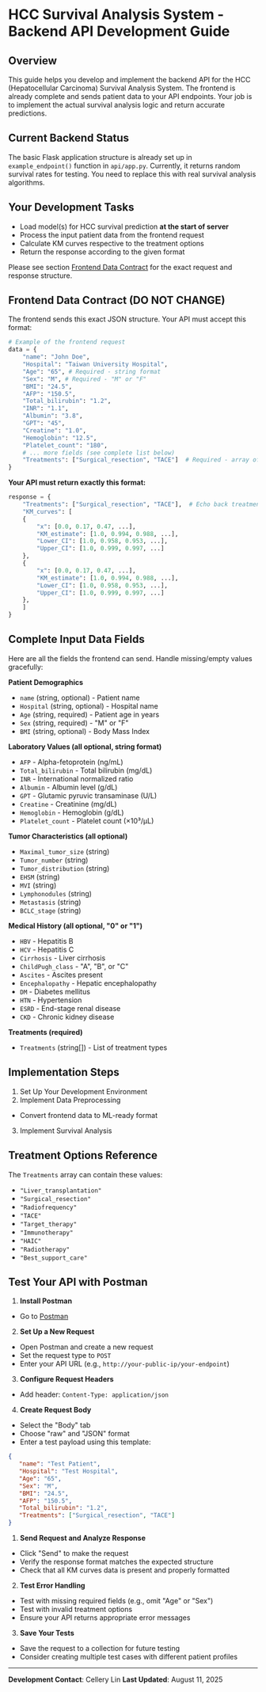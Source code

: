 # HCC Survival Analysis System - Backend API Development Guide

## Overview

This guide helps you develop and implement the backend API for the HCC (Hepatocellular Carcinoma) Survival Analysis System. The frontend is already complete and sends patient data to your API endpoints. Your job is to implement the actual survival analysis logic and return accurate predictions.

## Current Backend Status

The basic Flask application structure is already set up in `example_endpoint()` function in `api/app.py`. Currently, it returns random survival rates for testing. You need to replace this with real survival analysis algorithms.

## Your Development Tasks
- Load model(s) for HCC survival prediction **at the start of server**
- Process the input patient data from the frontend request
- Calculate KM curves respective to the treatment options
- Return the response according to the given format

Please see section [Frontend Data Contract](#frontend-data-contract-do-not-change) for the exact request and response structure.

## Frontend Data Contract (DO NOT CHANGE)

The frontend sends this exact JSON structure. Your API must accept this format:

```python
# Example of the frontend request
data = {
    "name": "John Doe",
    "Hospital": "Taiwan University Hospital",
    "Age": "65", # Required - string format
    "Sex": "M", # Required - "M" or "F"
    "BMI": "24.5",
    "AFP": "150.5",
    "Total_bilirubin": "1.2",
    "INR": "1.1",
    "Albumin": "3.8",
    "GPT": "45",
    "Creatine": "1.0",
    "Hemoglobin": "12.5",
    "Platelet_count": "180",
    # ... more fields (see complete list below)
    "Treatments": ["Surgical_resection", "TACE"]  # Required - array of strings
}
```

**Your API must return exactly this format:**
```python
response = {
    "Treatments": ["Surgical_resection", "TACE"],  # Echo back treatments
    "KM_curves": [
    {
        "x": [0.0, 0.17, 0.47, ...], 
        "KM_estimate": [1.0, 0.994, 0.988, ...], 
        "Lower_CI": [1.0, 0.958, 0.953, ...], 
        "Upper_CI": [1.0, 0.999, 0.997, ...]
    },
    {
        "x": [0.0, 0.17, 0.47, ...], 
        "KM_estimate": [1.0, 0.994, 0.988, ...], 
        "Lower_CI": [1.0, 0.958, 0.953, ...], 
        "Upper_CI": [1.0, 0.999, 0.997, ...]
    },
    ]
}
```

## Complete Input Data Fields

Here are all the fields the frontend can send. Handle missing/empty values gracefully:

**Patient Demographics**
- `name` (string, optional) - Patient name
- `Hospital` (string, optional) - Hospital name  
- `Age` (string, required) - Patient age in years
- `Sex` (string, required) - "M" or "F"
- `BMI` (string, optional) - Body Mass Index

**Laboratory Values (all optional, string format)**
- `AFP` - Alpha-fetoprotein (ng/mL)
- `Total_bilirubin` - Total bilirubin (mg/dL)
- `INR` - International normalized ratio
- `Albumin` - Albumin level (g/dL)
- `GPT` - Glutamic pyruvic transaminase (U/L)
- `Creatine` - Creatinine (mg/dL)
- `Hemoglobin` - Hemoglobin (g/dL)
- `Platelet_count` - Platelet count (×10³/μL)

**Tumor Characteristics (all optional)**
- `Maximal_tumor_size` (string)
- `Tumor_number` (string)
- `Tumor_distribution` (string)
- `EHSM` (string)
- `MVI` (string)
- `Lymphonodules` (string)
- `Metastasis` (string)
- `BCLC_stage` (string)

**Medical History (all optional, "0" or "1")**
- `HBV` - Hepatitis B
- `HCV` - Hepatitis C  
- `Cirrhosis` - Liver cirrhosis
- `ChildPugh_class` - "A", "B", or "C"
- `Ascites` - Ascites present
- `Encephalopathy` - Hepatic encephalopathy
- `DM` - Diabetes mellitus
- `HTN` - Hypertension
- `ESRD` - End-stage renal disease
- `CKD` - Chronic kidney disease

**Treatments (required)**
- `Treatments` (string[]) - List of treatment types

## Implementation Steps

1. Set Up Your Development Environment
2. Implement Data Preprocessing
  - Convert frontend data to ML-ready format
3. Implement Survival Analysis

## Treatment Options Reference

The `Treatments` array can contain these values:
- `"Liver_transplantation"`
- `"Surgical_resection"`
- `"Radiofrequency"`
- `"TACE"`
- `"Target_therapy"`
- `"Immunotherapy"`
- `"HAIC"`
- `"Radiotherapy"`
- `"Best_support_care"`

## Test Your API with Postman

1. **Install Postman**
  - Go to [Postman](https://www.postman.com/)

2. **Set Up a New Request**
  - Open Postman and create a new request
  - Set the request type to `POST`
  - Enter your API URL (e.g., `http://your-public-ip/your-endpoint`)

3. **Configure Request Headers**
  - Add header: `Content-Type: application/json`

4. **Create Request Body**
  - Select the "Body" tab
  - Choose "raw" and "JSON" format
  - Enter a test payload using this template:
  ```json
  {
     "name": "Test Patient",
     "Hospital": "Test Hospital",
     "Age": "65",
     "Sex": "M",
     "BMI": "24.5",
     "AFP": "150.5",
     "Total_bilirubin": "1.2",
     "Treatments": ["Surgical_resection", "TACE"]
  }
  ```

1. **Send Request and Analyze Response**
  - Click "Send" to make the request
  - Verify the response format matches the expected structure
  - Check that all KM curves data is present and properly formatted

2. **Test Error Handling**
  - Test with missing required fields (e.g., omit "Age" or "Sex")
  - Test with invalid treatment options
  - Ensure your API returns appropriate error messages

3. **Save Your Tests**
  - Save the request to a collection for future testing
  - Consider creating multiple test cases with different patient profiles
---

**Development Contact**: Cellery Lin
**Last Updated**: August 11, 2025
